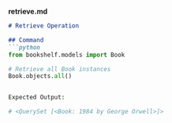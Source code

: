  **retrieve.md**
```markdown
# Retrieve Operation

## Command
```python
from bookshelf.models import Book

# Retrieve all Book instances
Book.objects.all()


Expected Output:

# <QuerySet [<Book: 1984 by George Orwell>]>
